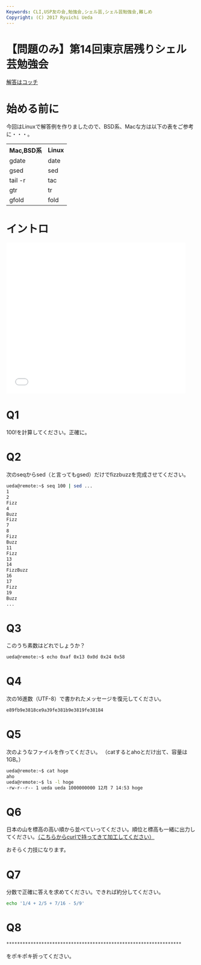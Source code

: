 ```yaml
---
Keywords: CLI,USP友の会,勉強会,シェル芸,シェル芸勉強会,難しめ
Copyright: (C) 2017 Ryuichi Ueda
---
```


# 【問題のみ】第14回東京居残りシェル芸勉強会
<a href="/?post=04413" title="【問題と解答例】第14回東京居残りシェル芸勉強会">解答はコッチ</a>

<h1>始める前に</h1>

今回はLinuxで解答例を作りましたので、BSD系、Macな方は以下の表をご参考に・・・。

<table>
 <tr>
 <th>Mac,BSD系</th>
 <th>Linux</th>
 </tr>
 <tr>
 <td>gdate</td>
 <td>date</td>
 </tr>
 <tr>
 <td>gsed</td>
 <td>sed</td>
 </tr>
 <tr>
 <td>tail -r</td>
 <td>tac</td>
 </tr>
 <tr>
 <td>gtr</td>
 <td>tr</td>
 </tr>
 <tr>
 <td>gfold</td>
 <td>fold</td>
 </tr>
</table>

<h1>イントロ</h1>

<iframe src="//www.slideshare.net/slideshow/embed_code/42680416" width="476" height="400" frameborder="0" marginwidth="0" marginheight="0" scrolling="no"></iframe>


<h1>Q1</h1>

100!を計算してください。正確に。

<!--more-->

<h1>Q2</h1>

次のseqからsed（と言ってもgsed）だけでfizzbuzzを完成させてください。

```bash
ueda@remote:~$ seq 100 | sed ...
1
2
Fizz
4
Buzz
Fizz
7
8
Fizz
Buzz
11
Fizz
13
14
FizzBuzz
16
17
Fizz
19
Buzz
...
```

<h1>Q3</h1>

このうち素数はどれでしょうか？

```bash
ueda@remote:~$ echo 0xaf 0x13 0x0d 0x24 0x58
```

<h1>Q4</h1>

次の16進数（UTF-8）で書かれたメッセージを復元してください。

```bash
e89fb9e3818ce9a39fe381b9e3819fe38184
```

<h1>Q5</h1>

次のようなファイルを作ってください。
（catするとahoとだけ出て、容量は1GB。）

```bash
ueda@remote:~$ cat hoge
aho
ueda@remote:~$ ls -l hoge
-rw-r--r-- 1 ueda ueda 1000000000 12月 7 14:53 hoge
```

<h1>Q6</h1>

日本の山を標高の高い順から並べていってください。順位と標高も一緒に出力してください。<a href="http://ja.wikipedia.org/wiki/%E6%97%A5%E6%9C%AC%E3%81%AE%E5%B1%B1%E4%B8%80%E8%A6%A7_%28%E9%AB%98%E3%81%95%E9%A0%86%29" target="_blank">（こちらからcurlで持ってきて加工してください）</a>

おそらく力技になります。


<h1>Q7</h1>

分数で正確に答えを求めてください。できれば約分してください。

```bash
echo '1/4 + 2/5 + 7/16 - 5/9'
```


<h1>Q8</h1>

```bash
*****************************************************************
```

をポキポキ折ってください。

